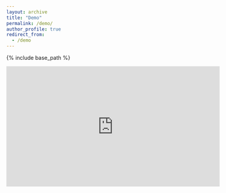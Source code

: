```yaml
---
layout: archive
title: "Demo"
permalink: /demo/
author_profile: true
redirect_from:
  - /demo
---
```


{% include base_path %}

<iframe src="https://prezi.com/p/embed/sx1SzbP1AMHoXRmTuU3J/" id="iframe_container" frameborder="0" webkitallowfullscreen="" mozallowfullscreen="" allowfullscreen="" allow="autoplay; fullscreen" height="315" width="560"></iframe>